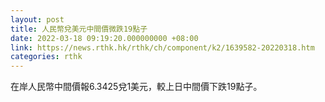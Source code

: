 ```yaml
---
layout: post
title: 人民幣兌美元中間價微跌19點子
date: 2022-03-18 09:19:20.000000000 +08:00
link: https://news.rthk.hk/rthk/ch/component/k2/1639582-20220318.htm
categories: rthk
---
```


在岸人民幣中間價報6.3425兌1美元，較上日中間價下跌19點子。
